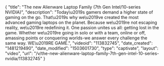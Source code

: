 {
    "title": "The new Alienware Laptop Family (7th Gen Intel\/10-series NVIDIA)",
    "description": "Today\u2019s gamers demand a higher state of gaming on the go. That\u2019s why we\u2019ve created the most advanced gaming laptops on the planet. Because we\u2019re not escaping reality, we\u2019re redefining it. One passion unites us all: getting lost in the game. Whether we\u2019re going in solo or with a team, online or off, amassing points or conquering worlds-we answer every challenge the same way. WE\u2019RE GAME.",
    "videoid": "113832745",
    "date_created": "1481219490",
    "date_modified": "1503601730",
    "type": "captivate",
    "layout": "video",
    "url": "\/v\/the-new-alienware-laptop-family-7th-gen-intel-10-series-nvidia\/113832745"
}